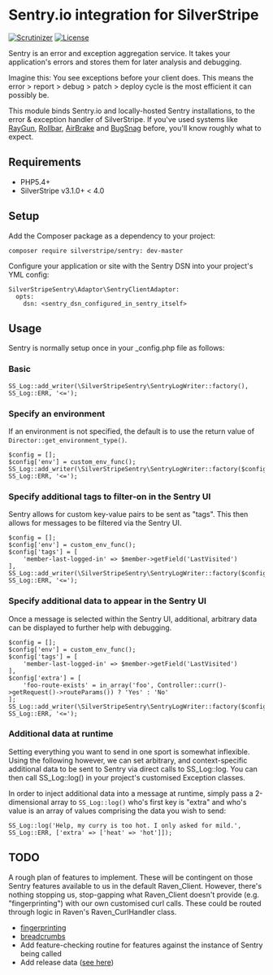 # Sentry.io integration for SilverStripe

[![Scrutinizer](https://scrutinizer-ci.com/g/phptek/silverstripe-sentry/badges/quality-score.png?b=master)](https://scrutinizer-ci.com/g/phptek/silverstripe-sentry/?branch=master)
[![License](https://poser.pugx.org/phptek/sentry/license.svg)](https://github.com/phptek/silverstripe-sentry/blob/master/LICENSE.md)

Sentry is an error and exception aggregation service. It takes your application's errors and stores them for later analysis and debugging. 

Imagine this: You see exceptions before your client does. This means the error > report > debug > patch > deploy cycle is the most efficient it can possibly be.

This module binds Sentry.io and locally-hosted Sentry installations, to the error & exception handler of SilverStripe. If you've used systems like 
[RayGun](https://raygun.com), [Rollbar](https://rollbar.com), [AirBrake](https://airbrake.io/) and [BugSnag](https://www.bugsnag.com/) before, you'll know roughly what to expect.

## Requirements

 * PHP5.4+
 * SilverStripe v3.1.0+ < 4.0

## Setup

Add the Composer package as a dependency to your project:

	composer require silverstripe/sentry: dev-master

Configure your application or site with the Sentry DSN into your project's YML config:

    SilverStripeSentry\Adaptor\SentryClientAdaptor:
      opts:
        dsn: <sentry_dsn_configured_in_sentry_itself>

## Usage

Sentry is normally setup once in your _config.php file as follows:

### Basic

    SS_Log::add_writer(\SilverStripeSentry\SentryLogWriter::factory(), SS_Log::ERR, '<=');

### Specify an environment

If an environment is not specified, the default is to use the return value of `Director::get_environment_type()`.

    $config = [];
    $config['env'] = custom_env_func();
    SS_Log::add_writer(\SilverStripeSentry\SentryLogWriter::factory($config), SS_Log::ERR, '<=');

### Specify additional tags to filter-on in the Sentry UI

Sentry allows for custom key-value pairs to be sent as "tags". This then allows for
messages to be filtered via the Sentry UI.

    $config = [];
    $config['env'] = custom_env_func();
    $config['tags'] = [
        'member-last-logged-in' => $member->getField('LastVisited')
    ],
    SS_Log::add_writer(\SilverStripeSentry\SentryLogWriter::factory($config), SS_Log::ERR, '<=');

### Specify additional data to appear in the Sentry UI

Once a message is selected within the Sentry UI, additional, arbitrary data can be displayed 
to further help with debugging.

    $config = [];
    $config['env'] = custom_env_func();
    $config['tags'] = [
        'member-last-logged-in' => $member->getField('LastVisited')
    ],
    $config['extra'] = [
        'foo-route-exists' = in_array('foo', Controller::curr()->getRequest()->routeParams()) ? 'Yes' : 'No'
    ];
    SS_Log::add_writer(\SilverStripeSentry\SentryLogWriter::factory($config), SS_Log::ERR, '<=');

### Additional data at runtime

Setting everything you want to send in one sport is somewhat inflexible. Using the following however,
we can set arbitrary, and context-specific additional data to be sent to Sentry via direct calls to SS_Log::log.
You can then call SS_Log::log() in your project's customised Exception classes.

In order to inject additional data into a message at runtime, simply pass a 2-dimensional array
to `SS_Log::log()` who's first key is "extra" and who's value is an array of values
comprising the data you wish to send:

    SS_Log::log('Help, my curry is too hot. I only asked for mild.', SS_Log::ERR, ['extra' => ['heat' => 'hot']]);

## TODO

A rough plan of features to implement. These will be contingent on those Sentry features
available to us in the default Raven_Client. However, there's nothing stopping us, stop-gapping what Raven_Client 
doesn't provide (e.g. "fingerprinting") with our own customised curl calls. These could be routed through
logic in Raven's Raven_CurlHandler class.

* [fingerprinting](https://docs.sentry.io/learn/rollups/#customize-grouping-with-fingerprints)
* [breadcrumbs](https://docs.sentry.io/learn/breadcrumbs/)
* Add feature-checking routine for features against the instance of Sentry being called
* Add release data ([see here](https://docs.sentry.io/clients/php/config/))
